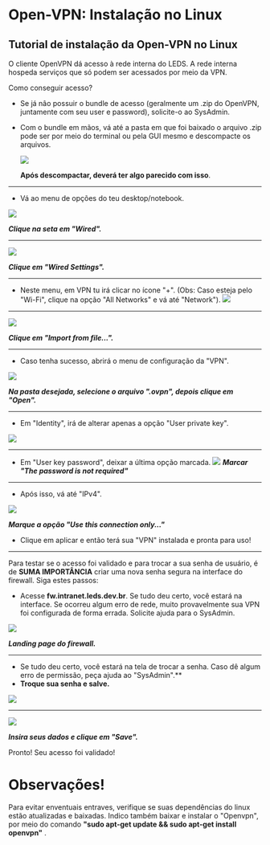 # Open-VPN: Instalação no Linux

## Tutorial de instalação da Open-VPN no Linux

O cliente OpenVPN dá acesso à rede interna do LEDS. A rede interna
hospeda serviços que só podem ser acessados por meio da VPN.

Como conseguir acesso?

-   Se já nâo possuir o bundle de acesso (geralmente um .zip do OpenVPN,
    juntamente com seu user e password), solicite-o ao SysAdmin.
-   Com o bundle em mãos, vá até a pasta em que foi baixado o arquivo
    .zip pode ser por meio do terminal ou pela GUI mesmo e descompacte
    os arquivos.

    ![](Pictures/100000010000037100000225BBADF52B.png)
    
    **Após descompactar, deverá ter algo parecido com isso**.


** **    



-  Vá ao menu de opções do teu desktop/notebook.

![](Pictures/1000000100000195000001624439CDFE.png)

 ***Clique na seta em "Wired".***
**    **
![](Pictures/100000010000017F000000BBBC712D66.png) 


***Clique em "Wired Settings".***


**    **
-   Neste menu, em VPN tu irá clicar no ícone "+". (Obs: Caso esteja
    pelo "Wi-Fi", clique na opção "All Networks" e vá até "Network").
![](Pictures/10000001000002240000011E5804904D.png)
**    **

![](Pictures/10000001000003A9000002476AF30824.png)


***Clique em "Import from file...".***

**    **


-   Caso tenha sucesso, abrirá o menu de configuração da "VPN".

![](Pictures/10000001000002F50000021E05727FED.png)


***Na pasta desejada, selecione o arquivo ".ovpn", depois clique em
"Open".***

** **
-   Em "Identity", irá de alterar apenas a opção "User private key".


![](Pictures/10000001000002F50000021EFE9C7447.png)
** **
- Em "User key password", deixar a última opção marcada. 
![](Pictures/idpsw.png)
***Marcar "The password is not required"***
** **
- Após isso, vá até "IPv4".

![](Pictures/100000010000019800000110C3073150.png)


***Marque a opção "Use this connection only..."***

-   Clique em aplicar e então terá sua "VPN" instalada e pronta para
    uso!
** **

Para testar se o acesso foi validado e para trocar a sua senha de
usuário, é de ****SUMA IMPORTÂNCIA**** criar uma nova senha segura na
interface do firewall. Siga estes passos:

-   Acesse ****fw.intranet.leds.dev.br****. Se tudo deu certo, você estará na interface. Se ocorreu algum erro de rede, muito provavelmente sua VPN foi configurada de forma errada. Solicite ajuda para o SysAdmin.
  
![](Pictures/10000001000001A600000148B3971CA4.png)

***Landing page do firewall.***

**    ** 

-   Se tudo deu certo, você estará na tela de trocar a senha. Caso dê algum erro de permissão, peça ajuda ao "SysAdmin".**
-   **Troque sua senha e salve.**


![](Pictures/10000001000002E00000017010F79EF3.png)
** **

![](Pictures/guia91-41a8c550a8fbe669f1bf6ba9ed9a0c6f.png)

**_Insira seus dados e clique em "Save"._**  
                                              
                                        

  
Pronto! Seu acesso foi validado!


    

# Observações!

  Para evitar enventuais entraves, verifique se suas dependências do
linux estão atualizadas e baixadas. Indico também baixar e instalar o
"Openvpn", por meio do comando ******"sudo apt-get update && sudo
apt-get install openvpn"****** .